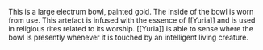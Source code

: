 This is a large electrum bowl, painted gold. The inside of the bowl is worn from use. This artefact is infused with the essence of [[Yuria]] and is used in religious rites related to its worship. [[Yuria]] is able to sense where the bowl is presently whenever it is touched by an intelligent living creature.